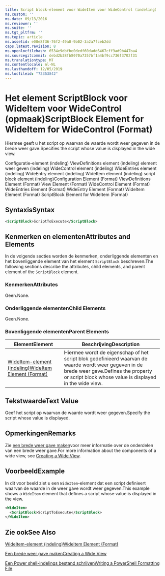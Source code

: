 ```yaml
---
title: Script block-element voor WideItem voor WideControl (indeling) | Microsoft Docs
ms.custom: ''
ms.date: 09/13/2016
ms.reviewer: ''
ms.suite: ''
ms.tgt_pltfrm: ''
ms.topic: article
ms.assetid: e00e8f36-76f2-49a0-9b02-3a2a7fceb2dd
caps.latest.revision: 8
ms.openlocfilehash: 6534e9dbfbe0dedf60dadd6467cff9ad9b447ba4
ms.sourcegitcommit: debd2b38fb8070a7357bf1a4bf9cc736f3702f31
ms.translationtype: MT
ms.contentlocale: nl-NL
ms.lasthandoff: 12/05/2019
ms.locfileid: "72353842"
---
```

# <a name="scriptblock-element-for-wideitem-for-widecontrol-format"></a><span data-ttu-id="f6609-102">Het element ScriptBlock voor WideItem voor WideControl (opmaak)</span><span class="sxs-lookup"><span data-stu-id="f6609-102">ScriptBlock Element for WideItem for WideControl (Format)</span></span>

<span data-ttu-id="f6609-103">Hiermee geeft u het script op waarvan de waarde wordt weer gegeven in de brede weer gave.</span><span class="sxs-lookup"><span data-stu-id="f6609-103">Specifies the script whose value is displayed in the wide view.</span></span>

<span data-ttu-id="f6609-104">Configuratie-element (indeling) ViewDefinitions element (indeling) element weer geven (indeling) WideControl element (indeling) WideEntries element (indeling) WideEntry element (indeling) WideItem element (indeling) script block element (indeling)</span><span class="sxs-lookup"><span data-stu-id="f6609-104">Configuration Element (Format) ViewDefinitions Element (Format) View Element (Format) WideControl Element (Format) WideEntries Element (Format) WideEntry Element (Format) WideItem Element (Format) ScriptBlock Element for WideItem (Format)</span></span>

## <a name="syntax"></a><span data-ttu-id="f6609-105">Syntaxis</span><span class="sxs-lookup"><span data-stu-id="f6609-105">Syntax</span></span>

```xml
<ScriptBlock>ScriptToExecute</ScriptBlock>
```

## <a name="attributes-and-elements"></a><span data-ttu-id="f6609-106">Kenmerken en elementen</span><span class="sxs-lookup"><span data-stu-id="f6609-106">Attributes and Elements</span></span>

<span data-ttu-id="f6609-107">In de volgende secties worden de kenmerken, onderliggende elementen en het bovenliggende element van het element `ScriptBlock` beschreven.</span><span class="sxs-lookup"><span data-stu-id="f6609-107">The following sections describe the attributes, child elements, and parent element of the `ScriptBlock` element.</span></span>

### <a name="attributes"></a><span data-ttu-id="f6609-108">Kenmerken</span><span class="sxs-lookup"><span data-stu-id="f6609-108">Attributes</span></span>

<span data-ttu-id="f6609-109">Geen.</span><span class="sxs-lookup"><span data-stu-id="f6609-109">None.</span></span>

### <a name="child-elements"></a><span data-ttu-id="f6609-110">Onderliggende elementen</span><span class="sxs-lookup"><span data-stu-id="f6609-110">Child Elements</span></span>

<span data-ttu-id="f6609-111">Geen.</span><span class="sxs-lookup"><span data-stu-id="f6609-111">None.</span></span>

### <a name="parent-elements"></a><span data-ttu-id="f6609-112">Bovenliggende elementen</span><span class="sxs-lookup"><span data-stu-id="f6609-112">Parent Elements</span></span>

|<span data-ttu-id="f6609-113">Element</span><span class="sxs-lookup"><span data-stu-id="f6609-113">Element</span></span>|<span data-ttu-id="f6609-114">Beschrijving</span><span class="sxs-lookup"><span data-stu-id="f6609-114">Description</span></span>|
|-------------|-----------------|
|[<span data-ttu-id="f6609-115">WideItem-element (indeling)</span><span class="sxs-lookup"><span data-stu-id="f6609-115">WideItem Element (Format)</span></span>](./wideitem-element-for-widecontrol-format.md)|<span data-ttu-id="f6609-116">Hiermee wordt de eigenschap of het script blok gedefinieerd waarvan de waarde wordt weer gegeven in de brede weer gave.</span><span class="sxs-lookup"><span data-stu-id="f6609-116">Defines the property or script block whose value is displayed in the wide view.</span></span>|

## <a name="text-value"></a><span data-ttu-id="f6609-117">Tekstwaarde</span><span class="sxs-lookup"><span data-stu-id="f6609-117">Text Value</span></span>

<span data-ttu-id="f6609-118">Geef het script op waarvan de waarde wordt weer gegeven.</span><span class="sxs-lookup"><span data-stu-id="f6609-118">Specify the script whose value is displayed.</span></span>

## <a name="remarks"></a><span data-ttu-id="f6609-119">Opmerkingen</span><span class="sxs-lookup"><span data-stu-id="f6609-119">Remarks</span></span>

<span data-ttu-id="f6609-120">Zie [een brede weer gave maken](./creating-a-wide-view.md)voor meer informatie over de onderdelen van een brede weer gave.</span><span class="sxs-lookup"><span data-stu-id="f6609-120">For more information about the components of a wide view, see [Creating a Wide View](./creating-a-wide-view.md).</span></span>

## <a name="example"></a><span data-ttu-id="f6609-121">Voorbeeld</span><span class="sxs-lookup"><span data-stu-id="f6609-121">Example</span></span>

<span data-ttu-id="f6609-122">In dit voor beeld ziet u een `WideItem`-element dat een script definieert waarvan de waarde in de weer gave wordt weer gegeven.</span><span class="sxs-lookup"><span data-stu-id="f6609-122">This example shows a `WideItem` element that defines a script whose value is displayed in the view.</span></span>

```xml
<WideItem>
  <ScriptBlock>ScriptToExecute</ScriptBlock>
</WideItem>
```

## <a name="see-also"></a><span data-ttu-id="f6609-123">Zie ook</span><span class="sxs-lookup"><span data-stu-id="f6609-123">See Also</span></span>

[<span data-ttu-id="f6609-124">WideItem-element (indeling)</span><span class="sxs-lookup"><span data-stu-id="f6609-124">WideItem Element (Format)</span></span>](./wideitem-element-for-widecontrol-format.md)

[<span data-ttu-id="f6609-125">Een brede weer gave maken</span><span class="sxs-lookup"><span data-stu-id="f6609-125">Creating a Wide View</span></span>](./creating-a-wide-view.md)

[<span data-ttu-id="f6609-126">Een Power shell-indelings bestand schrijven</span><span class="sxs-lookup"><span data-stu-id="f6609-126">Writing a PowerShell Formatting File</span></span>](./writing-a-powershell-formatting-file.md)
